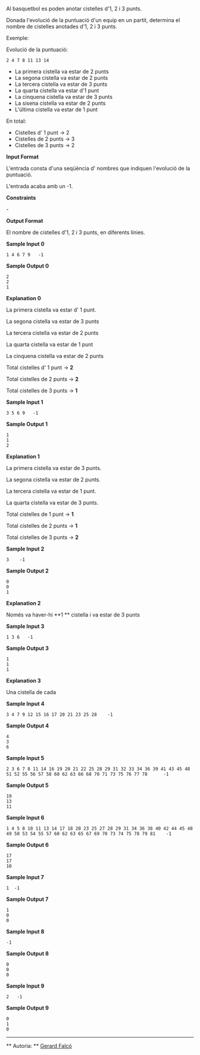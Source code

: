 Al basquetbol es poden anotar cistelles d'1, 2 i 3 punts.

Donada l'evolució de la puntuació d'un equip en un partit, determina el
nombre de cistelles anotades d'1, 2 i 3 punts.

Exemple:

Evolució de la puntuació:

    2 4 7 8 11 13 14

  - La primera cistella va estar de 2 punts
  - La segona cistella va estar de 2 punts
  - La tercera cistella va estar de 3 punts
  - La quarta cistella va estar d'1 punt
  - La cinquena cistella va estar de 3 punts
  - La sisena cistella va estar de 2 punts
  - L'última cistella va estar de 1 punt

En total:

  - Cistelles d' 1 punt -\> 2
  - Cistelles de 2 punts -\> 3
  - Cistelles de 3 punts -\> 2

**Input Format**

L'entrada consta d'una seqüència d'  nombres que indiquen l'evolució de
la puntuació.

L'entrada acaba amb un -1.

**Constraints**

\-

**Output Format**

El nombre de cistelles d'1, 2 i 3 punts, en diferents línies.

**Sample Input 0**

    1 4 6 7 9   -1

**Sample Output 0**

    2
    2
    1

**Explanation 0**

La primera cistella va estar d' 1 punt.

La segona cistella va estar de 3 punts

La tercera cistella va estar de 2 punts

La quarta cistella va estar de 1 punt

La cinquena cistella va estar de 2 punts

Total cistelles d' 1 punt -\> **2**

Total cistelles de 2 punts -\> **2**

Total cistelles de 3 punts -\> **1**

**Sample Input 1**

    3 5 6 9   -1

**Sample Output 1**

    1
    1
    2

**Explanation 1**

La primera cistella va estar de 3 punts.

La segona cistella va estar de 2 punts.

La tercera cistella va estar de 1 punt.

La quarta cistella va estar de 3 punts.

Total cistelles de 1 punt -\> **1**

Total cistelles de 2 punts -\> **1**

Total cistelles de 3 punts -\> **2**

**Sample Input 2**

    3    -1

**Sample Output 2**

    0
    0
    1

**Explanation 2**

Només va haver-hi \*\*1 \*\* cistella i va estar de 3 punts

**Sample Input 3**

    1 3 6   -1

**Sample Output 3**

    1
    1
    1

**Explanation 3**

Una cistella de cada

**Sample Input 4**

    3 4 7 9 12 15 16 17 20 21 23 25 28    -1

**Sample Output 4**

    4
    3
    6

**Sample Input 5**

    2 3 6 7 8 11 14 16 19 20 21 22 25 28 29 31 32 33 34 36 39 41 43 45 48 51 52 55 56 57 58 60 62 63 66 68 70 71 73 75 76 77 78      -1

**Sample Output 5**

    19
    13
    11

**Sample Input 6**

    1 4 5 8 10 11 13 14 17 18 20 23 25 27 28 29 31 34 36 38 40 42 44 45 48 49 50 53 54 55 57 60 62 63 65 67 69 70 73 74 75 78 79 81    -1

**Sample Output 6**

    17
    17
    10

**Sample Input 7**

    1  -1

**Sample Output 7**

    1
    0
    0

**Sample Input 8**

``` 
-1
```

**Sample Output 8**

    0
    0
    0

**Sample Input 9**

    2   -1

**Sample Output 9**

    0
    1
    0

----------

** Autoria: **
[Gerard Falcó](https://github.com/gerardfp)
